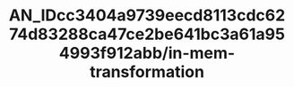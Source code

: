 ---  
schema: schema:AN_IDcc3404a9739eecd8113cdc6274d83288ca47ce2be641bc3a61a954993f912abb/in-mem-transformation  
title: AN_IDcc3404a9739eecd8113cdc6274d83288ca47ce2be641bc3a61a954993f912abb/in-mem-transformation  
organization: Sample Department  
notes: Used in 2 lineage(s)  
resources:  
  - name: AN_IDcc3404a9739eecd8113cdc6274d83288ca47ce2be641bc3a61a954993f912abb/in-mem-transformation 
    url: in-mem://AN_IDcc3404a9739eecd8113cdc6274d83288ca47ce2be641bc3a61a954993f912abb/in-mem-transformation 
    format : DataFrame  
license: None  
category:
  - Education  
maintainer: User  
maintainer_email: UserMail  
---